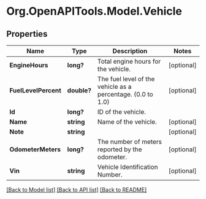 # Org.OpenAPITools.Model.Vehicle
## Properties

Name | Type | Description | Notes
------------ | ------------- | ------------- | -------------
**EngineHours** | **long?** | Total engine hours for the vehicle. | [optional] 
**FuelLevelPercent** | **double?** | The fuel level of the vehicle as a percentage. (0.0 to 1.0) | [optional] 
**Id** | **long?** | ID of the vehicle. | 
**Name** | **string** | Name of the vehicle. | [optional] 
**Note** | **string** |  | [optional] 
**OdometerMeters** | **long?** | The number of meters reported by the odometer. | [optional] 
**Vin** | **string** | Vehicle Identification Number. | [optional] 

[[Back to Model list]](../README.md#documentation-for-models) [[Back to API list]](../README.md#documentation-for-api-endpoints) [[Back to README]](../README.md)

